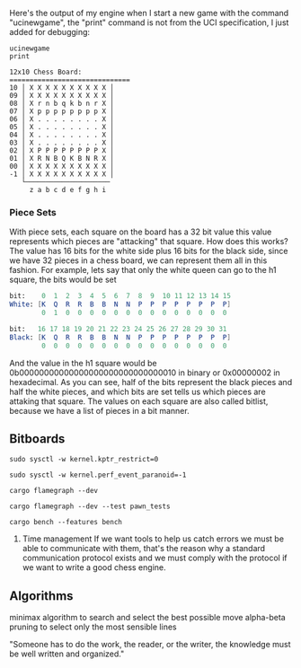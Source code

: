 Here's the output of my engine when I start a new game with the command "ucinewgame", the "print" command is not from the UCI specification, I just added for debugging:
```
ucinewgame
print

12x10 Chess Board:
==============================
10 │ X X X X X X X X X X │
09 │ X X X X X X X X X X │
08 │ X r n b q k b n r X │
07 │ X p p p p p p p p X │
06 │ X . . . . . . . . X │
05 │ X . . . . . . . . X │
04 │ X . . . . . . . . X │
03 │ X . . . . . . . . X │
02 │ X P P P P P P P P X │
01 │ X R N B Q K B N R X │
00 │ X X X X X X X X X X │
-1 │ X X X X X X X X X X │
   └─────────────────────
     z a b c d e f g h i
```


### Piece Sets
With piece sets, each square on the board has a 32 bit value this value represents which pieces are "attacking" that square. How does this works? The value has 16 bits for the white side plus 16 bits for the black side, since we have 32 pieces in a chess board, we can represent them all in this fashion. For example, lets say that only the white queen can go to the h1 square, the bits would be set 
``` mathematica
bit:    0  1  2  3  4  5  6  7  8  9  10 11 12 13 14 15
White: [K  Q  R  R  B  B  N  N  P  P  P  P  P  P  P  P]
		0  1  0  0  0  0  0  0  0  0  0  0  0  0  0  0

bit:   16 17 18 19 20 21 22 23 24 25 26 27 28 29 30 31
Black: [K  Q  R  R  B  B  N  N  P  P  P  P  P  P  P  P]
		0  0  0  0  0  0  0  0  0  0  0  0  0  0  0  0
```
And the value in the h1 square would be 0b00000000000000000000000000000010 in binary or 0x00000002 in hexadecimal.
As you can see, half of the bits represent the black pieces and half the white pieces, and which bits are set tells us which pieces are attaking that square. The values on each square are also called bitlist, because we have a list of pieces in a bit manner.

## Bitboards



```
sudo sysctl -w kernel.kptr_restrict=0
```

```
sudo sysctl -w kernel.perf_event_paranoid=-1
```

```
cargo flamegraph --dev
```

```
cargo flamegraph --dev --test pawn_tests
```

```
cargo bench --features bench
```

1. Time management
If we want tools to help us catch errors we must be able to communicate with them, that's the reason why a standard communication protocol exists and we must comply with the protocol if we want to write a good chess engine.
## Algorithms


minimax algorithm to search and select the best possible move
alpha-beta pruning to select only the most sensible lines


"Someone has to do the work, the reader, or the writer, the knowledge must be well written and organized."
